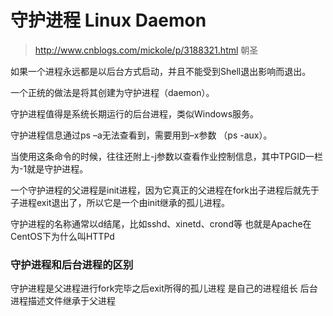 # 守护进程 Linux Daemon


> http://www.cnblogs.com/mickole/p/3188321.html 朝圣

如果一个进程永远都是以后台方式启动，并且不能受到Shell退出影响而退出。

一个正统的做法是将其创建为守护进程（daemon）。

守护进程值得是系统长期运行的后台进程，类似Windows服务。

守护进程信息通过ps –a无法查看到，需要用到–x参数 （ps -aux）。

当使用这条命令的时候，往往还附上-j参数以查看作业控制信息，其中TPGID一栏为-1就是守护进程。


一个守护进程的父进程是init进程，因为它真正的父进程在fork出子进程后就先于子进程exit退出了，所以它是一个由init继承的孤儿进程。

守护进程的名称通常以d结尾，比如sshd、xinetd、crond等 也就是Apache在CentOS下为什么叫HTTPd

### 守护进程和后台进程的区别

守护进程是父进程进行fork完毕之后exit所得的孤儿进程 是自己的进程组长 后台进程描述文件继承于父进程




